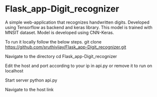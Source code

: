 # Flask_app-Digit_recognizer
A simple web-application that recognizes handwritten digits. Developed using Tensorflow as backend and keras library.
This model is trained with MNSIT dataset.
Model is developed using CNN-Keras.

To run it locally follow the below steps.
git clone https://github.com/sruthivijay/Flask_app-Digit_recognizer.git

Navigate to the directory
cd Flask_app-Digit_recognizer

Edit the host and port according to your ip in api.py or remove it to run on localhost

Start server
python api.py

Navigate to the host link
